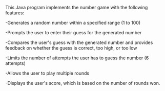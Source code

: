 This Java program implements the number game with the following features:

-Generates a random number within a specified range (1 to 100)

-Prompts the user to enter their guess for the generated number

-Compares the user's guess with the generated number and provides feedback on whether the guess is correct, too high, or too low

-Limits the number of attempts the user has to guess the number (6 attempts)

-Allows the user to play multiple rounds

-Displays the user's score, which is based on the number of rounds won.
